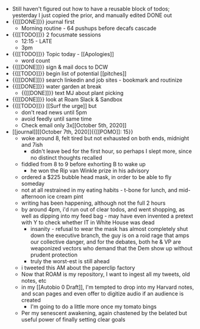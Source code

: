 - Still haven't figured out how to have a reusable block of todos; yesterday I just copied the prior, and manually edited DONE out
- {{[[DONE]]}} journal first
    - Morning routine - 64 pushups before decafs cascade
- {{[[TODO]]}} 2 focusmate sessions
    - 12:15 - LATE
    - 3pm 
- {{[[TODO]]}} Topic today - [[Apologies]]
    - word count 
- {{[[DONE]]}} sign & mail docs to DCW
- {{[[TODO]]}} begin list of potential [[pitches]]
- {{[[DONE]]}} search linkedin and job sites - bookmark and routinize
- {{[[DONE]]}} water garden at break
    - {{[[DONE]]}} text MJ about plant picking
- {{[[DONE]]}} look at Roam Slack & Sandbox
- {{[[TODO]]}} [[Surf the urge]] but 
    - don't read news until 5pm
    - avoid feedly until same time
    - Check email only 3x[[October 5th, 2020]]
- [[journal]][[October 7th, 2020]]{{[[POMO]]: 15}}
    - woke around 8, felt tired but not exhausted on both ends, midnight and 7ish
        - didn't leave bed for the first hour, so perhaps I slept more, since no distinct thoughts recalled
    - fiddled from 8 to 9 before exhorting B to wake up 
        - he won the Rip van Winkle prize in his advisory
    - ordered a $225 bubble head mask, in order to be able to fly someday
    - not at all restrained in my eating habits - t-bone for lunch, and mid-afternoon ice cream pint
    - writing has been happening, although not the full 2 hours
    - by around 4pm, i'd run out of clear todos, and went shopping, as well as dipping into my feed bag - may have even invented a pretext with Y to check whether IT in White House was dead
        - insanity - refusal to wear the mask has almost completely shut down the executive branch, the guy is on a roid rage that amps our collective danger, and for the debates, both he & VP are weaponized vectors who demand that the Dem show up without prudent protection
        - truly the worst-est is still ahead
    - i tweeted this AM about the paperclip factory
    - Now that ROAM is my repository, I want to ingest all my tweets, old notes, etc
    - in my [[Autobio 0 Draft]], I'm tempted to drop into my Harvard notes, and scan pages and even offer to digitize audio if an audience is created
        - I'm going to do a little more once my tomato bings
    - Per my senescent awakening, again chastened by the belated but useful power of finally setting clear goals
